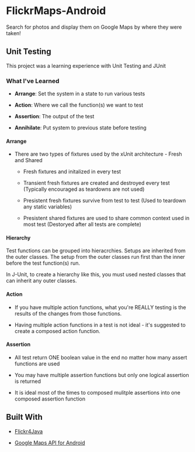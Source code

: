 # FlickrMaps-Android

Search for photos and display them on Google Maps by where they were taken!

## Unit Testing

This project was a learning experience with Unit Testing and JUnit

### What I've Learned

* __Arrange__: Set the system in a state to run various tests

* __Action__: Where we call the function(s) we want to test

* __Assertion__: The output of the test

* __Annihilate__: Put system to previous state before testing

#### Arrange
* There are two types of fixtures used by the xUnit architecture - Fresh and Shared

  * Fresh fixtures and initalized in every test
  
  * Transient fresh fixtures are created and destroyed every test (Typically encouraged as teardowns are not used)
  
  * Presistent fresh fixtures survive from test to test (Used to teardown any static variables)
  
  * Presistent shared fixtures are used to share common context used in most test (Destoryed after all tests are complete)


#### Hierarchy

Test functions can be grouped into hieracrchies. Setups are inherited from the outer classes.  The setup from the outer classes run first than the inner before the test function(s) run. 

In J-Unit, to create a hierarchy like this, you must used nested classes that can inherit any outer classes.


#### Action

* If you have multiple action functions, what you're REALLY testing is the results of the changes from those functions.

* Having multiple action functions in a test is not ideal - it's suggested to create a composed action function.

#### Assertion

* All test return ONE boolean value in the end no matter how many assert functions are used

* You may have multiple assertion functions but only one logical assertion is returned

* It is ideal most of the times to composed mulitple assertions into one composed assertion function


## Built With

* [Flickr4Java](https://github.com/boncey/Flickr4Java)

* [Google Maps API for Android](https://developers.google.com/maps/documentation/android-api/)

